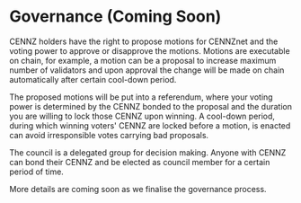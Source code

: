 # Governance (Coming Soon)
CENNZ holders have the right to propose motions for CENNZnet and the voting power to approve or disapprove the motions. Motions are executable on chain, for example, a motion can be a proposal to increase maximum number of validators and upon approval the change will be made on chain automatically after certain cool-down period. 

The proposed motions will be put into a referendum, where your voting power is determined by the CENNZ bonded to the proposal and the duration you are willing to lock those CENNZ upon winning. A cool-down period, during which winning voters' CENNZ are locked before a motion, is enacted can avoid irresponsible votes carrying bad proposals.

The council is a delegated group for decision making. Anyone with CENNZ can bond their CENNZ and be elected as council member for a certain period of time. 

More details are coming soon as we finalise the governance process. 